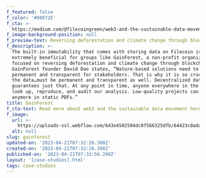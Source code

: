 ```yaml
---
f_featured: false
f_color: '#08072E'
f_cta: >-
  https://medium.com/@filecoingreen/web3-and-the-sustainable-data-movement-8660173b5e85
f_image-background-position: null
f_preview-text: Reversing deforestation and climate change through blockchain tech
f_description: >-
  The built-in immutability that comes with storing data on Filecoin is
  extremely beneficial for groups like GainForest, a non-profit organization
  focused on reversing deforestation and climate change through blockchain tech.
  GainForest founder David Dao states, “Nature-based solutions need to be
  permanent and transparent for stakeholders. That is why it is so crucial that
  the data…must be permanent and transparent as well. Decentralized data storage
  guarantees just that. At any point in time, anyone everywhere in the world can
  look up, reproduce, and audit our analysis. Low-quality projects can’t hide
  anymore in static PDFs.”
title: GainForest
f_cta-text: Read more about web3 and the sustainable data movement here.
f_image:
  url: >-
    https://uploads-ssl.webflow.com/643e4502504dc0f566325dfb/64423c0ada735fb3c9393680_filecoin-green-case-study-logo.svg
  alt: null
slug: gainforest
updated-on: '2023-04-21T07:32:26.300Z'
created-on: '2023-04-21T07:32:26.300Z'
published-on: '2023-04-21T07:33:56.200Z'
layout: '[case-studies].html'
tags: case-studies
---
```



